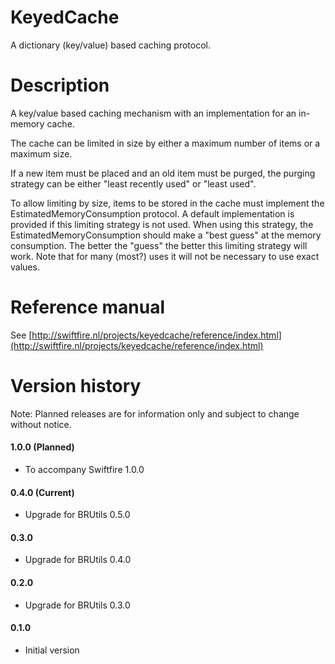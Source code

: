 # KeyedCache
A dictionary (key/value) based caching protocol.

# Description
A key/value based caching mechanism with an implementation for an in-memory cache.

The cache can be limited in size by either a maximum number of items or a maximum size.

If a new item must be placed and an old item must be purged, the purging strategy can be either "least recently used" or "least used".

To allow limiting by size, items to be stored in the cache must implement the EstimatedMemoryConsumption protocol. A default implementation is provided if this limiting strategy is not used. When using this strategy, the EstimatedMemoryConsumption should make a "best guess" at the memory consumption. The better the "guess" the better this limiting strategy will work. Note that for many (most?) uses it will not be necessary to use exact values.

# Reference manual

See [http://swiftfire.nl/projects/keyedcache/reference/index.html](http://swiftfire.nl/projects/keyedcache/reference/index.html)

# Version history

Note: Planned releases are for information only and subject to change without notice.

#### 1.0.0 (Planned)

- To accompany Swiftfire 1.0.0

#### 0.4.0 (Current)

- Upgrade for BRUtils 0.5.0

#### 0.3.0

- Upgrade for BRUtils 0.4.0

#### 0.2.0

- Upgrade for BRUtils 0.3.0

#### 0.1.0

- Initial version